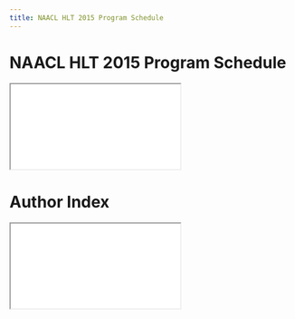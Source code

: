 ```yaml
---
title: NAACL HLT 2015 Program Schedule
---
```


# NAACL HLT 2015 Program Schedule

<iframe src="accepted/accepted.html"></iframe>

# Author Index

<iframe src="accepted/authorindex.html"></iframe>

